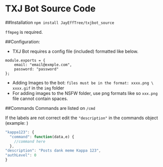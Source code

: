 # TXJ Bot Source Code

##Installation
`npm install JayEffTree/txjbot_source`

`ffmpeg` is required.


##Configuration:
- TXJ Bot requires a config file (included) formatted like below.
```
module.exports = {
	email: "email@exmple.com",
	password: "password"
};
```
- Adding Images to the bot: `files must be in the format: xxxx.png \ xxxx.gif` in the `img` folder
- For adding images to the NSFW folder, use png formats like so `xxx.png` file cannot contain spaces.

##Commands
Commands are listed on `/cmd`

If the labels are not correct edit the `"description"` in the commands object (example: )
```javascript
"kappa123": {
  "command": function(data,e) {
    //command here
  },
"description": "Posts dank meme Kappa 123",
"authLevel": 0
}
